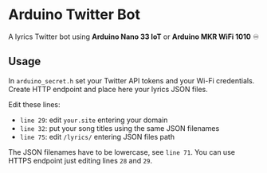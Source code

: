 # Arduino Twitter Bot
A lyrics Twitter bot using **Arduino Nano 33 IoT** or **Arduino MKR WiFi 1010** ♾️

## Usage
In `arduino_secret.h` set your Twitter API tokens and your Wi-Fi credentials. Create HTTP endpoint and place here your lyrics JSON files.

Edit these lines:
* `line 29`: edit `your.site` entering your domain
* `line 32`: put your song titles using the same JSON filenames
* `line 75`: edit `/lyrics/` entering JSON files path

The JSON filenames have to be lowercase, see `line 71`. You can use HTTPS endpoint just editing lines `28` and `29`.
